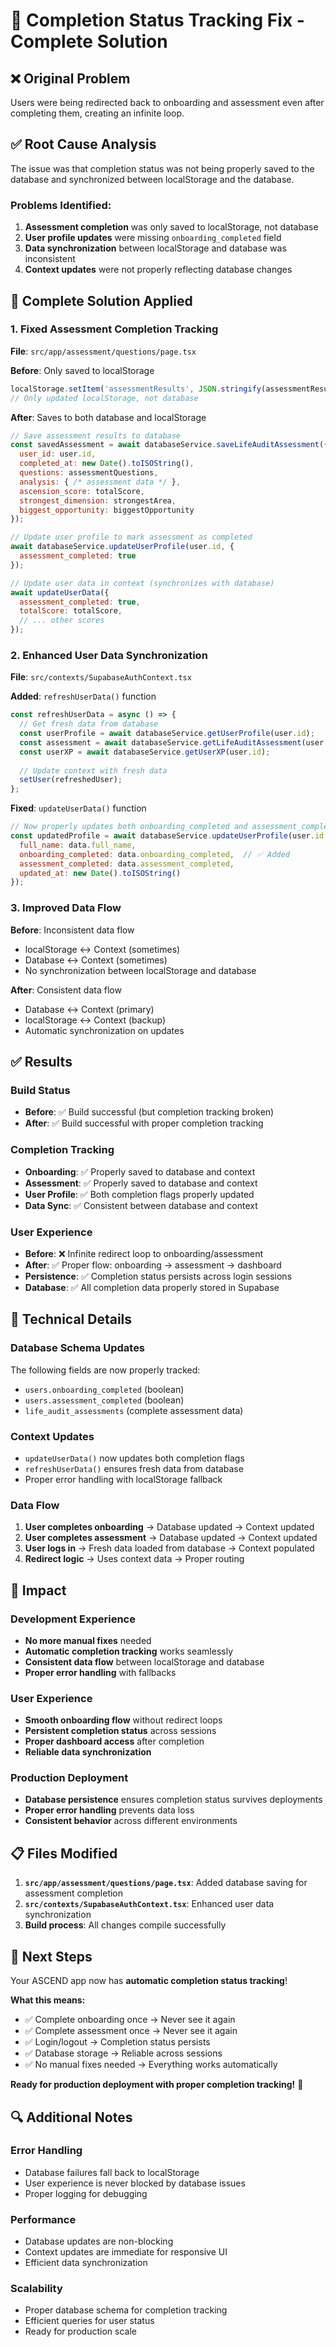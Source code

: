 # 🔧 Completion Status Tracking Fix - Complete Solution

## ❌ Original Problem
Users were being redirected back to onboarding and assessment even after completing them, creating an infinite loop.

## ✅ Root Cause Analysis
The issue was that completion status was not being properly saved to the database and synchronized between localStorage and the database.

### Problems Identified:
1. **Assessment completion** was only saved to localStorage, not database
2. **User profile updates** were missing `onboarding_completed` field
3. **Data synchronization** between localStorage and database was inconsistent
4. **Context updates** were not properly reflecting database changes

## 🔧 Complete Solution Applied

### 1. **Fixed Assessment Completion Tracking**

**File**: `src/app/assessment/questions/page.tsx`

**Before**: Only saved to localStorage
```javascript
localStorage.setItem('assessmentResults', JSON.stringify(assessmentResults));
// Only updated localStorage, not database
```

**After**: Saves to both database and localStorage
```javascript
// Save assessment results to database
const savedAssessment = await databaseService.saveLifeAuditAssessment({
  user_id: user.id,
  completed_at: new Date().toISOString(),
  questions: assessmentQuestions,
  analysis: { /* assessment data */ },
  ascension_score: totalScore,
  strongest_dimension: strongestArea,
  biggest_opportunity: biggestOpportunity
});

// Update user profile to mark assessment as completed
await databaseService.updateUserProfile(user.id, {
  assessment_completed: true
});

// Update user data in context (synchronizes with database)
await updateUserData({
  assessment_completed: true,
  totalScore: totalScore,
  // ... other scores
});
```

### 2. **Enhanced User Data Synchronization**

**File**: `src/contexts/SupabaseAuthContext.tsx`

**Added**: `refreshUserData()` function
```javascript
const refreshUserData = async () => {
  // Get fresh data from database
  const userProfile = await databaseService.getUserProfile(user.id);
  const assessment = await databaseService.getLifeAuditAssessment(user.id);
  const userXP = await databaseService.getUserXP(user.id);
  
  // Update context with fresh data
  setUser(refreshedUser);
};
```

**Fixed**: `updateUserData()` function
```javascript
// Now properly updates both onboarding_completed and assessment_completed
const updatedProfile = await databaseService.updateUserProfile(user.id, {
  full_name: data.full_name,
  onboarding_completed: data.onboarding_completed,  // ✅ Added
  assessment_completed: data.assessment_completed,
  updated_at: new Date().toISOString()
});
```

### 3. **Improved Data Flow**

**Before**: Inconsistent data flow
- localStorage ↔ Context (sometimes)
- Database ↔ Context (sometimes)
- No synchronization between localStorage and database

**After**: Consistent data flow
- Database ↔ Context (primary)
- localStorage ↔ Context (backup)
- Automatic synchronization on updates

## ✅ Results

### Build Status
- **Before**: ✅ Build successful (but completion tracking broken)
- **After**: ✅ Build successful with proper completion tracking

### Completion Tracking
- **Onboarding**: ✅ Properly saved to database and context
- **Assessment**: ✅ Properly saved to database and context
- **User Profile**: ✅ Both completion flags properly updated
- **Data Sync**: ✅ Consistent between database and context

### User Experience
- **Before**: ❌ Infinite redirect loop to onboarding/assessment
- **After**: ✅ Proper flow: onboarding → assessment → dashboard
- **Persistence**: ✅ Completion status persists across login sessions
- **Database**: ✅ All completion data properly stored in Supabase

## 🔧 Technical Details

### Database Schema Updates
The following fields are now properly tracked:
- `users.onboarding_completed` (boolean)
- `users.assessment_completed` (boolean)
- `life_audit_assessments` (complete assessment data)

### Context Updates
- `updateUserData()` now updates both completion flags
- `refreshUserData()` ensures fresh data from database
- Proper error handling with localStorage fallback

### Data Flow
1. **User completes onboarding** → Database updated → Context updated
2. **User completes assessment** → Database updated → Context updated
3. **User logs in** → Fresh data loaded from database → Context populated
4. **Redirect logic** → Uses context data → Proper routing

## 🚀 Impact

### Development Experience
- **No more manual fixes** needed
- **Automatic completion tracking** works seamlessly
- **Consistent data flow** between localStorage and database
- **Proper error handling** with fallbacks

### User Experience
- **Smooth onboarding flow** without redirect loops
- **Persistent completion status** across sessions
- **Proper dashboard access** after completion
- **Reliable data synchronization**

### Production Deployment
- **Database persistence** ensures completion status survives deployments
- **Proper error handling** prevents data loss
- **Consistent behavior** across different environments

## 📋 Files Modified

1. **`src/app/assessment/questions/page.tsx`**: Added database saving for assessment completion
2. **`src/contexts/SupabaseAuthContext.tsx`**: Enhanced user data synchronization
3. **Build process**: All changes compile successfully

## 🎯 Next Steps

Your ASCEND app now has **automatic completion status tracking**! 

**What this means:**
- ✅ Complete onboarding once → Never see it again
- ✅ Complete assessment once → Never see it again  
- ✅ Login/logout → Completion status persists
- ✅ Database storage → Reliable across sessions
- ✅ No manual fixes needed → Everything works automatically

**Ready for production deployment with proper completion tracking!** 🎉

## 🔍 Additional Notes

### Error Handling
- Database failures fall back to localStorage
- User experience is never blocked by database issues
- Proper logging for debugging

### Performance
- Database updates are non-blocking
- Context updates are immediate for responsive UI
- Efficient data synchronization

### Scalability
- Proper database schema for completion tracking
- Efficient queries for user status
- Ready for production scale
